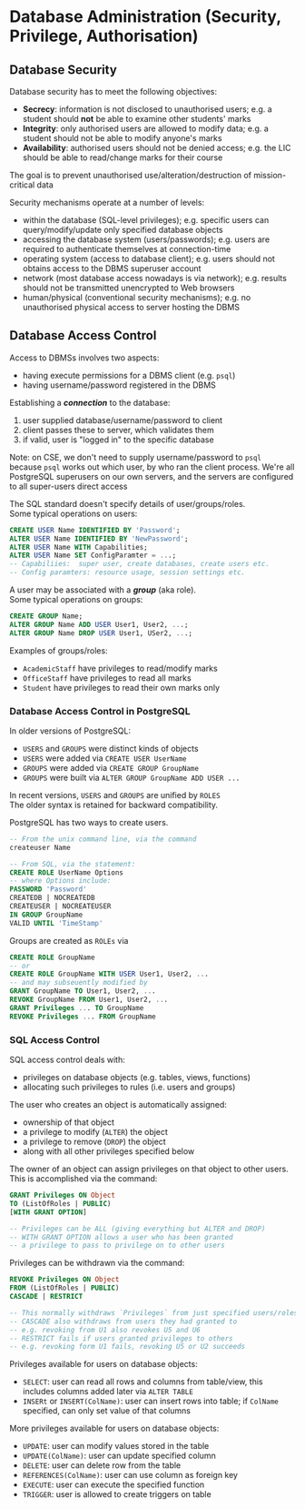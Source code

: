 # Database Administration (Security, Privilege, Authorisation)

## Database Security

Database security has to meet the following objectives:

* **Secrecy**: information is not disclosed to unauthorised users; e.g. a student should **not** be able to examine other students' marks
* **Integrity**: only authorised users are allowed to modify data; e.g. a student should not be able to modify anyone's marks
* **Availability**: authorised users should not be denied access; e.g. the LIC should be able to read/change marks for their course

The goal is to prevent unauthorised use/alteration/destruction of mission-critical data

Security mechanisms operate at a number of levels:

* within the database (SQL-level privileges); e.g. specific users can query/modify/update only specified database objects
* accessing the database system (users/passwords); e.g. users are required to authenticate themselves at connection-time
* operating system (access to database client); e.g. users should not obtains access to the DBMS superuser account
* network (most database access nowadays is via network); e.g. results should not be transmitted unencrypted to Web browsers
* human/physical (conventional security mechanisms); e.g. no unauthorised physical access to server hosting the DBMS

## Database Access Control

Access to DBMSs involves two aspects:

* having execute permissions for a DBMS client (e.g. `psql`)
* having username/password registered in the DBMS

Establishing a **_connection_** to the database:

1. user supplied database/username/password to client
2. client passes these to server, which validates them
3. if valid, user is "logged in" to the specific database

Note: on CSE, we don't need to supply username/password to `psql` because `psql` works out which user, by who ran the client process. We're all PostgreSQL superusers on our own servers, and the servers are configured to all super-users direct access

The SQL standard doesn't specify details of user/groups/roles.  
Some typical operations on users:

``` sql
CREATE USER Name IDENTIFIED BY 'Password';
ALTER USER Name IDENTIFIED BY 'NewPassword';
ALTER USER Name WITH Capabilities;
ALTER USER Name SET ConfigParamter = ...;
-- Capabiliies:  super user, create databases, create users etc.
-- Config paramters: resource usage, session settings etc.
```

A user may be associated with a **_group_** (aka role).  
Some typical operations on groups:

``` sql
CREATE GROUP Name;
ALTER GROUP Name ADD USER User1, User2, ...;
ALTER GROUP Name DROP USER User1, USer2, ...;
```

Examples of groups/roles:

* `AcademicStaff` have privileges to read/modify marks
* `OfficeStaff` have privileges to read all marks
* `Student` have privileges to read their own marks only

### Database Access Control in PostgreSQL

In older versions of PostgreSQL:

* `USERS` and `GROUPS` were distinct kinds of objects
* `USERS` were added via `CREATE USER UserName`
* `GROUPS` were added via `CREATE GROUP GroupName`
* `GROUPS` were built via `ALTER GROUP GroupName ADD USER ...`

In recent versions, `USERS` and `GROUPS` are unified by `ROLES`  
The older syntax is retained for backward compatibility.

PostgreSQL has two ways to create users.

``` sql
-- From the unix command line, via the command
createuser Name

-- From SQL, via the statement:
CREATE ROLE UserName Options
-- where Options include:
PASSWORD 'Password'
CREATEDB | NOCREATEDB
CREATEUSER | NOCREATEUSER
IN GROUP GroupName
VALID UNTIL 'TimeStamp'
```

Groups are created as `ROLEs` via

``` sql
CREATE ROLE GroupName
-- or
CREATE ROLE GroupName WITH USER User1, User2, ...
-- and may subseuently modified by
GRANT GroupName TO User1, User2, ...
REVOKE GroupName FROM User1, User2, ...
GRANT Privileges ... TO GroupName
REVOKE Privileges ... FROM GroupName
```

### SQL Access Control

SQL access control deals with:

* privileges on database objects (e.g. tables, views, functions)
* allocating such privileges to rules (i.e. users and groups)

The user who creates an object is automatically assigned:

* ownership of that object
* a privilege to modify (`ALTER`) the object
* a privilege to remove (`DROP`) the object
* along with all other privileges specified below

The owner of an object can assign privileges on that object to other users.  
This is accomplished via the command:

``` sql
GRANT Privileges ON Object
TO (ListOfRoles | PUBLIC)
[WITH GRANT OPTION]

-- Privileges can be ALL (giving everything but ALTER and DROP)
-- WITH GRANT OPTION allows a user who has been granted
-- a privilege to pass to privilege on to other users
```

Privileges can be withdrawn via the command:

``` sql
REVOKE Privileges ON Object
FROM (ListOfRoles | PUBLIC)
CASCADE | RESTRICT

-- This normally withdraws `Privileges` from just specified users/roles.
-- CASCADE also withdraws from users they had granted to 
-- e.g. revoking from U1 also revokes U5 and U6
-- RESTRICT fails if users granted privileges to others
-- e.g. revoking form U1 fails, revoking U5 or U2 succeeds
```

Privileges available for users on database objects:

* `SELECT`: user can read all rows and columns from table/view, this includes columns added later via `ALTER TABLE`
* `INSERt` or `INSERT(ColName)`: user can insert rows into table; if `ColName` specified, can only set value of that columns

More privileges available for users on database objects:

* `UPDATE`: user can modify values stored in the table
* `UPDATE(ColName)`: user can update specified column
* `DELETE`: user can delete row from the table
* `REFERENCES(ColName)`: user can use column as foreign key
* `EXECUTE`: user can execute the specified function
* `TRIGGER`: user is allowed to create triggers on table
